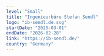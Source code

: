 ```yaml
---
level: "Small"
title: "Ingenieurbüro Stefan Sendl"
logo: "ib-sendl.de.svg"
startDate: "2025-03-01"
endDate: "2026-02-28"
link: "https://ib-sendl.de/"
country: "Germany"
---
```

